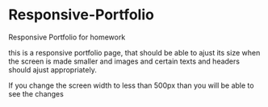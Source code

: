 # Responsive-Portfolio
Responsive Portfolio for homework

this is a responsive portfolio page, that should be able to ajust its size when the screen is made smaller and images and certain texts and headers should ajust appropriately.

If you change the screen width to less than 500px than you will be able to see the changes
